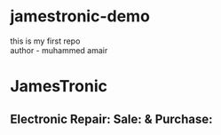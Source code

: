 # jamestronic-demo
this is my first repo
<br>
author - muhammed amair 
<h1>JamesTronic</h1>
<h2>Electronic Repair: Sale: & Purchase:</h2>
